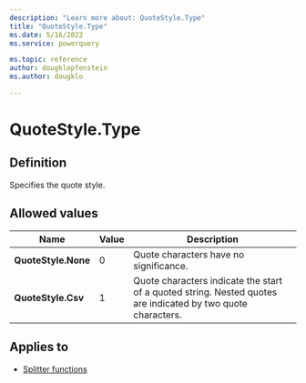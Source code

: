 ```yaml
---
description: "Learn more about: QuoteStyle.Type"
title: "QuoteStyle.Type"
ms.date: 5/16/2022
ms.service: powerquery

ms.topic: reference
author: dougklopfenstein
ms.author: dougklo

---
```

# QuoteStyle.Type

## Definition

Specifies the quote style.

## Allowed values
  
|Name|Value|Description|
| ------- | --- | ----------- |
|**QuoteStyle.None**|0|Quote characters have no significance.|
|**QuoteStyle.Csv**|1|Quote characters indicate the start of a quoted string. Nested quotes are indicated by two quote characters.|

## Applies to

* [Splitter functions](splitter-functions.md)
